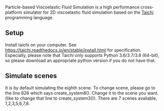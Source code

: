 Particle-based Viscoelastic Fluid Simulation is a high performance cross-platform simulator for 2D viscoelastic fluid simulation based on the [Taichi](https://github.com/taichi-dev/taichi) programming language.

## Setup
Install taichi on your computer. See https://taichi.readthedocs.io/en/stable/install.html for specification.
Especially, please note that Taichi only supports Python 3.6/3.7/3.8 (64-bit), so please download an appropriate python version if you do not have that.

## Simulate scenes
It is by default simulating the eighth scene. To change scene, please go to the line 826 which says create_system8(). Change it to the scene you want. (like to change that line to create_system3()). There are 7 scenes avaliable, 1,2,3,5,6,7,8.
